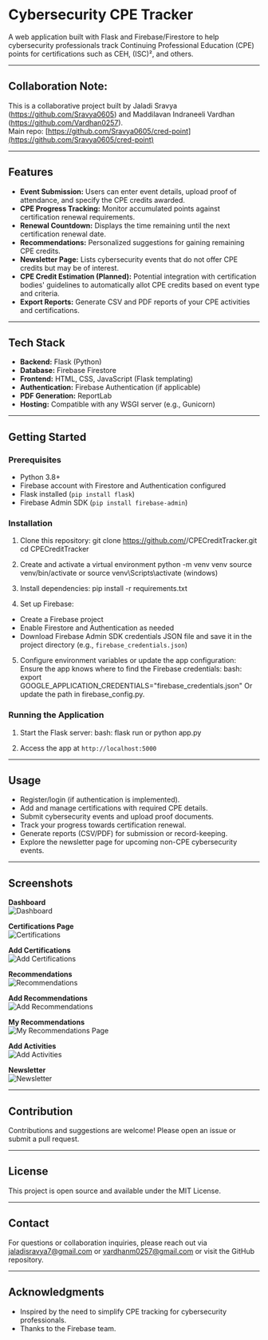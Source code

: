 # Cybersecurity CPE Tracker

A web application built with Flask and Firebase/Firestore to help cybersecurity professionals track Continuing Professional Education (CPE) points for certifications such as CEH, (ISC)², and others. 

---

## Collaboration Note:
This is a collaborative project built by Jaladi Sravya (https://github.com/Sravya0605) and Maddilavan Indraneeli Vardhan (https://github.com/Vardhan0257).  
Main repo: [https://github.com/Sravya0605/cred-point](https://github.com/Sravya0605/cred-point)

---

## Features

- **Event Submission:** Users can enter event details, upload proof of attendance, and specify the CPE credits awarded.
- **CPE Progress Tracking:** Monitor accumulated points against certification renewal requirements.
- **Renewal Countdown:** Displays the time remaining until the next certification renewal date.
- **Recommendations:** Personalized suggestions for gaining remaining CPE credits.
- **Newsletter Page:** Lists cybersecurity events that do not offer CPE credits but may be of interest.
- **CPE Credit Estimation (Planned):** Potential integration with certification bodies' guidelines to automatically allot CPE credits based on event type and criteria.
- **Export Reports:** Generate CSV and PDF reports of your CPE activities and certifications.

---

## Tech Stack

- **Backend:** Flask (Python)
- **Database:** Firebase Firestore
- **Frontend:** HTML, CSS, JavaScript (Flask templating)
- **Authentication:** Firebase Authentication (if applicable)
- **PDF Generation:** ReportLab
- **Hosting:** Compatible with any WSGI server (e.g., Gunicorn)

---

## Getting Started

### Prerequisites

- Python 3.8+
- Firebase account with Firestore and Authentication configured
- Flask installed (`pip install flask`)
- Firebase Admin SDK (`pip install firebase-admin`)

### Installation

1. Clone this repository:
   git clone https://github.com/<your-username>/CPECreditTracker.git
   cd CPECreditTracker

2. Create and activate a virtual environment
    python -m venv venv
    source venv/bin/activate
            or
    source venv\Scripts\activate (windows)

3. Install dependencies:
    pip install -r requirements.txt

4. Set up Firebase:
- Create a Firebase project
- Enable Firestore and Authentication as needed
- Download Firebase Admin SDK credentials JSON file and save it in the project directory (e.g., `firebase_credentials.json`)

5. Configure environment variables or update the app configuration:
    Ensure the app knows where to find the Firebase credentials:
    bash: export GOOGLE_APPLICATION_CREDENTIALS="firebase_credentials.json"
    Or update the path in firebase_config.py.

### Running the Application

1. Start the Flask server:
    bash: flask run or python app.py

2. Access the app at `http://localhost:5000`

---

## Usage

- Register/login (if authentication is implemented).
- Add and manage certifications with required CPE details.
- Submit cybersecurity events and upload proof documents.
- Track your progress towards certification renewal.
- Generate reports (CSV/PDF) for submission or record-keeping.
- Explore the newsletter page for upcoming non-CPE cybersecurity events.

---

## Screenshots

**Dashboard**  
![Dashboard](screenShots/dashboard.png)

**Certifications Page**  
![Certifications](screenShots/certifications.png)

**Add Certifications**  
![Add Certifications](screenShots/add_certification.png)

**Recommendations**  
![Recommendations](screenShots/recommendations.png)

**Add Recommendations**  
![Add Recommendations](screenShots/add_recommendations.png)

**My Recommendations**  
![My Recommendations Page](screenShots/my_recommendations_page.png)

**Add Activities**  
![Add Activities](screenShots/add_activities.png)

**Newsletter**  
![Newsletter](screenShots/newsletter.png)

---

## Contribution

Contributions and suggestions are welcome! Please open an issue or submit a pull request.

---

## License

This project is open source and available under the MIT License.

---

## Contact

For questions or collaboration inquiries, please reach out via jaladisravya7@gmail.com or vardhanm0257@gmail.com or visit the GitHub repository.

---

## Acknowledgments

- Inspired by the need to simplify CPE tracking for cybersecurity professionals.
- Thanks to the Firebase team.


